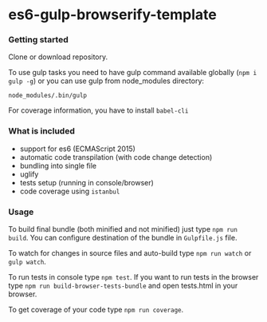 es6-gulp-browserify-template
============================

### Getting started

Clone or download repository.

To use gulp tasks you need to have gulp command available globally (`npm i gulp -g`) or you can use gulp from node_modules directory:

```
node_modules/.bin/gulp
```

For coverage information, you have to install `babel-cli`

### What is included

- support for es6 (ECMAScript 2015)
- automatic code transpilation (with code change detection)
- bundling into single file
- uglify 
- tests setup (running in console/browser)
- code coverage using `istanbul`

### Usage

To build final bundle (both minified and not minified) just type `npm run build`. 
You can configure destination of the bundle in `Gulpfile.js` file.

To watch for changes in source files and auto-build type `npm run watch` or `gulp watch`.

To run tests in console type `npm test`. If you want to run tests in the browser type `npm run build-browser-tests-bundle`
and open tests.html in your browser.

To get coverage of your code type `npm run coverage`.